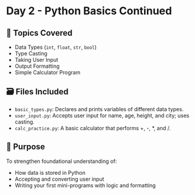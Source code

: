 # Day 2 - Python Basics Continued

## 📘 Topics Covered
- Data Types (`int`, `float`, `str`, `bool`)
- Type Casting
- Taking User Input
- Output Formatting
- Simple Calculator Program

## 🗃️ Files Included
- `basic_types.py`: Declares and prints variables of different data types.
- `user_input.py`: Accepts user input for name, age, height, and city; uses casting.
- `calc_practice.py`: A basic calculator that performs +, -, *, and /.

## 📌 Purpose
To strengthen foundational understanding of:
- How data is stored in Python
- Accepting and converting user input
- Writing your first mini-programs with logic and formatting